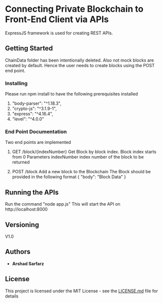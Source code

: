 # Connecting Private Blockchain to Front-End Client via APIs

ExpressJS framework is used for creating REST APIs.

## Getting Started

ChainData folder has been intentionally deleted. Also not mock blocks are created by default. 
Hence the user needs to create blocks using the POST end point.


### Installing

Please run npm install to have the following prerequisites installed
1. "body-parser": "^1.18.3",
2. "crypto-js": "^3.1.9-1",
3. "express": "^4.16.4",
4. "level": "^4.0.0"

### End Point Documentation

Two end points are implemented
1. GET /block/{indexNumber} Get Block by block index. Block index starts from 0
   Parameters indexNumber index number of the block to be returned

2. POST /block Add a new block to the Blockchain
   The Block should be provided in the following format
   {
     "body": "Block Data"
   }


## Running the APIs

Run the command "node app.js" This will start the API on http://localhost:8000


## Versioning

V1.0


## Authors

* **Arshad Sarfarz**


## License

This project is licensed under the MIT License - see the [LICENSE.md](LICENSE.md) file for details
